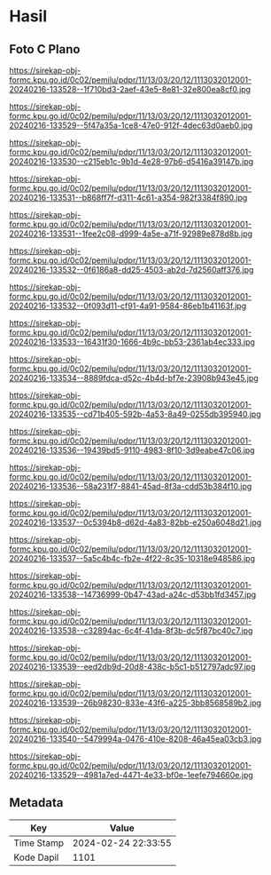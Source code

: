 # Hasil

## Foto C Plano

https://sirekap-obj-formc.kpu.go.id/0c02/pemilu/pdpr/11/13/03/20/12/1113032012001-20240216-133528--1f710bd3-2aef-43e5-8e81-32e800ea8cf0.jpg

https://sirekap-obj-formc.kpu.go.id/0c02/pemilu/pdpr/11/13/03/20/12/1113032012001-20240216-133529--5f47a35a-1ce8-47e0-912f-4dec63d0aeb0.jpg

https://sirekap-obj-formc.kpu.go.id/0c02/pemilu/pdpr/11/13/03/20/12/1113032012001-20240216-133530--c215eb1c-9b1d-4e28-97b6-d5416a39147b.jpg

https://sirekap-obj-formc.kpu.go.id/0c02/pemilu/pdpr/11/13/03/20/12/1113032012001-20240216-133531--b868ff7f-d311-4c61-a354-982f3384f890.jpg

https://sirekap-obj-formc.kpu.go.id/0c02/pemilu/pdpr/11/13/03/20/12/1113032012001-20240216-133531--1fee2c08-d999-4a5e-a71f-92989e878d8b.jpg

https://sirekap-obj-formc.kpu.go.id/0c02/pemilu/pdpr/11/13/03/20/12/1113032012001-20240216-133532--0f6186a8-dd25-4503-ab2d-7d2560aff376.jpg

https://sirekap-obj-formc.kpu.go.id/0c02/pemilu/pdpr/11/13/03/20/12/1113032012001-20240216-133532--0f093d11-cf91-4a91-9584-86eb1b41163f.jpg

https://sirekap-obj-formc.kpu.go.id/0c02/pemilu/pdpr/11/13/03/20/12/1113032012001-20240216-133533--16431f30-1666-4b9c-bb53-2361ab4ec333.jpg

https://sirekap-obj-formc.kpu.go.id/0c02/pemilu/pdpr/11/13/03/20/12/1113032012001-20240216-133534--8889fdca-d52c-4b4d-bf7e-23908b943e45.jpg

https://sirekap-obj-formc.kpu.go.id/0c02/pemilu/pdpr/11/13/03/20/12/1113032012001-20240216-133535--cd71b405-592b-4a53-8a49-0255db395940.jpg

https://sirekap-obj-formc.kpu.go.id/0c02/pemilu/pdpr/11/13/03/20/12/1113032012001-20240216-133536--19439bd5-9110-4983-8f10-3d9eabe47c06.jpg

https://sirekap-obj-formc.kpu.go.id/0c02/pemilu/pdpr/11/13/03/20/12/1113032012001-20240216-133536--58a231f7-8841-45ad-8f3a-cdd53b384f10.jpg

https://sirekap-obj-formc.kpu.go.id/0c02/pemilu/pdpr/11/13/03/20/12/1113032012001-20240216-133537--0c5394b8-d62d-4a83-82bb-e250a6048d21.jpg

https://sirekap-obj-formc.kpu.go.id/0c02/pemilu/pdpr/11/13/03/20/12/1113032012001-20240216-133537--5a5c4b4c-fb2e-4f22-8c35-10318e948586.jpg

https://sirekap-obj-formc.kpu.go.id/0c02/pemilu/pdpr/11/13/03/20/12/1113032012001-20240216-133538--14736999-0b47-43ad-a24c-d53bb1fd3457.jpg

https://sirekap-obj-formc.kpu.go.id/0c02/pemilu/pdpr/11/13/03/20/12/1113032012001-20240216-133538--c32894ac-6c4f-41da-8f3b-dc5f87bc40c7.jpg

https://sirekap-obj-formc.kpu.go.id/0c02/pemilu/pdpr/11/13/03/20/12/1113032012001-20240216-133539--eed2db9d-20d8-438c-b5c1-b512797adc97.jpg

https://sirekap-obj-formc.kpu.go.id/0c02/pemilu/pdpr/11/13/03/20/12/1113032012001-20240216-133539--26b98230-833e-43f6-a225-3bb8568589b2.jpg

https://sirekap-obj-formc.kpu.go.id/0c02/pemilu/pdpr/11/13/03/20/12/1113032012001-20240216-133540--5479994a-0476-410e-8208-46a45ea03cb3.jpg

https://sirekap-obj-formc.kpu.go.id/0c02/pemilu/pdpr/11/13/03/20/12/1113032012001-20240216-133529--4981a7ed-4471-4e33-bf0e-1eefe794660e.jpg


## Metadata

| Key        | Value               |
| ---------- | ------------------- |
| Time Stamp | 2024-02-24 22:33:55 |
| Kode Dapil | 1101                |



